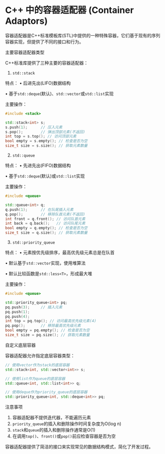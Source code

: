 # C++ 中的容器适配器 (Container Adaptors)

容器适配器是C++标准模板库(STL)中提供的一种特殊容器，它们基于现有的序列容器实现，但提供了不同的接口和行为。

主要容器适配器类型

C++标准库提供了三种主要的容器适配器：

1. `std::stack`

特点：
• 后进先出(LIFO)数据结构

• 基于`std::deque`(默认)、`std::vector`或`std::list`实现


主要操作：
```cpp
#include <stack>

std::stack<int> s;
s.push(1);      // 压入元素
s.pop();        // 弹出顶部元素(不返回)
int top = s.top(); // 访问顶部元素
bool empty = s.empty(); // 检查是否为空
size_t size = s.size(); // 获取元素数量
```

2. `std::queue`

特点：
• 先进先出(FIFO)数据结构

• 基于`std::deque`(默认)或`std::list`实现


主要操作：
```cpp
#include <queue>

std::queue<int> q;
q.push(1);      // 在队尾插入元素
q.pop();        // 移除队首元素(不返回)
int front = q.front(); // 访问队首元素
int back = q.back();   // 访问队尾元素
bool empty = q.empty(); // 检查是否为空
size_t size = q.size(); // 获取元素数量
```

3. `std::priority_queue`

特点：
• 元素按优先级排序，最高优先级元素总是在队首

• 默认基于`std::vector`实现，使用堆算法

• 默认比较函数是`std::less<T>`，形成最大堆


主要操作：
```cpp
#include <queue>

std::priority_queue<int> pq;
pq.push(3);     // 插入元素
pq.push(1);
pq.push(4);
int top = pq.top(); // 访问最高优先级元素(4)
pq.pop();       // 移除最高优先级元素
bool empty = pq.empty(); // 检查是否为空
size_t size = pq.size(); // 获取元素数量
```

自定义底层容器

容器适配器允许指定底层容器类型：

```cpp
// 使用vector作为stack的底层容器
std::stack<int, std::vector<int>> s;

// 使用list作为queue的底层容器
std::queue<int, std::list<int>> q;

// 使用deque作为priority_queue的底层容器
std::priority_queue<int, std::deque<int>> pq;
```

注意事项

1. 容器适配器不提供迭代器，不能遍历元素
2. `priority_queue`的插入和删除操作时间复杂度为O(log n)
3. `stack`和`queue`的插入和删除操作通常是O(1)
4. 在调用`top()`、`front()`或`pop()`前应检查容器是否为空

容器适配器提供了简洁的接口来实现常见的数据结构模式，简化了开发过程。